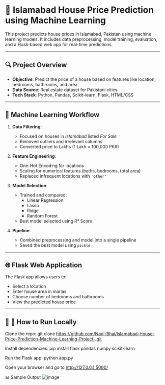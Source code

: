 # 🏡 Islamabad House Price Prediction using Machine Learning

This project predicts house prices in Islamabad, Pakistan using machine learning models. It includes data preprocessing, model training, evaluation, and a Flask-based web app for real-time predictions.

---

## 🔍 Project Overview

- **Objective**: Predict the price of a house based on features like location, bedrooms, bathrooms, and area.
- **Data Source**: Real estate dataset for Pakistani cities.
- **Tech Stack**: Python, Pandas, Scikit-learn, Flask, HTML/CSS

---

## 🧠 Machine Learning Workflow

1. **Data Filtering**:
   - Focused on houses in *Islamabad* listed *For Sale*
   - Removed outliers and irrelevant columns
   - Converted price to Lakhs (1 Lakh = 100,000 PKR)

2. **Feature Engineering**:
   - One-Hot Encoding for locations
   - Scaling for numerical features (baths, bedrooms, total area)
   - Replaced infrequent locations with `'other'`

3. **Model Selection**:
   - Trained and compared:
     - Linear Regression
     - Lasso
     - Ridge
     - Random Forest
   - Best model selected using R² Score

4. **Pipeline**:
   - Combined preprocessing and model into a single pipeline
   - Saved the best model using `pickle`

---

## 🌐 Flask Web Application

The Flask app allows users to:

- Select a location
- Enter house area in marlas
- Choose number of bedrooms and bathrooms
- View the predicted house price

---

## 📁 🚀 How to Run Locally

Clone the repo:
git clone https://github.com/Naqi-Bhai/Islamabad-House-Price-Prediction-Machine-Learning-Project-.git

Install dependencies:
pip install flask pandas numpy scikit-learn

Run the Flask app:
python app.py

Open your browser and go to http://127.0.0.1:5000/

📊 Sample Output
![image](https://github.com/user-attachments/assets/2b5ed853-0496-4b22-ab78-bc3224a458fa)
